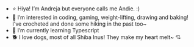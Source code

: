 - :star: Hiya! I’m Andreja but everyone calls me Andie. :)
- :cherry_blossom: I’m interested in coding, gaming, weight-lifting, drawing and baking! I've crocheted and done some hiking in the past too~
- :crown: I’m currently learning Typescript
- :dog2: I love dogs, most of all Shiba Inus! They make my heart melt~ :cupid:

<!---
AndrejaKardos/AndrejaKardos is a ✨ special ✨ repository because its `README.md` (this file) appears on your GitHub profile.
You can click the Preview link to take a look at your changes.
--->
